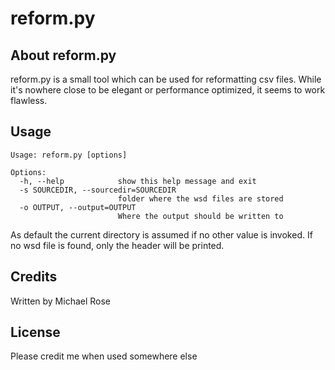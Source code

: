 # reform.py

## About reform.py
reform.py is a small tool which can be used for reformatting csv files. While it's nowhere close to be elegant or performance optimized, it seems to work flawless. 

## Usage
```
Usage: reform.py [options]

Options:
  -h, --help            show this help message and exit
  -s SOURCEDIR, --sourcedir=SOURCEDIR
                        folder where the wsd files are stored
  -o OUTPUT, --output=OUTPUT
                        Where the output should be written to
```

As default the current directory is assumed if no other value is invoked. If no wsd file is found, only the header will be printed.

## Credits
Written by Michael Rose

## License
Please credit me when used somewhere else
